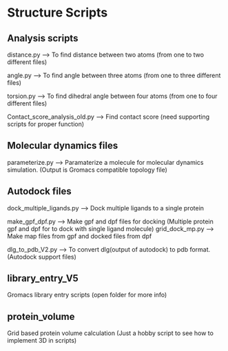 # Structure Scripts

## Analysis scripts
distance.py --> To find distance between two atoms (from one to two different files)

angle.py --> To find angle between three atoms (from one to three different files)

torsion.py --> To find dihedral angle between four atoms (from one to four different files)

Contact_score_analysis_old.py --> Find contact score (need supporting scripts for proper function)

## Molecular dynamics files
parameterize.py --> Paramaterize a molecule for molecular dynamics simulation. (Output is Gromacs compatible topology file)

## Autodock files
dock_multiple_ligands.py --> Dock multiple ligands to a single protein

make_gpf_dpf.py --> Make gpf and dpf files for docking (Multiple protein gpf and dpf for to dock with single ligand molecule)
grid_dock_mp.py --> Make map files from gpf and docked files from dpf

dlg_to_pdb_V2.py --> To convert dlg(output of autodock) to pdb format. (Autodock support files)

## library_entry_V5

Gromacs library entry scripts (open folder for more info)

## protein_volume

Grid based protein volume calculation (Just a hobby script to see how to implement 3D in scripts)
